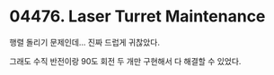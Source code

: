# 04476. Laser Turret Maintenance

행렬 돌리기 문제인데... 진짜 드럽게 귀찮았다.

그래도 수직 반전이랑 90도 회전 두 개만 구현해서 다 해결할 수 있었다.
